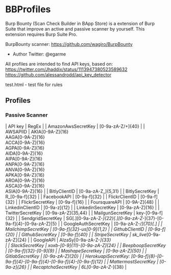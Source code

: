 # BBProfiles
Burp Bounty (Scan Check Builder in BApp Store) is a extension of Burp Suite that improve an active and passive scanner by yourself. This extension requires Burp Suite Pro.

BurpBounty scanner: https://github.com/wagiro/BurpBounty
* Author Twitter: @egarme

All profiles are intended to find API keys, based on:
https://twitter.com/Jhaddix/status/1113947380523589632
https://github.com/alessandrodd/api_key_detector

test.html - test file for rules

## Profiles
### Passive Scanner
| API key | RegEx |
| AmazonAwsSecretKey | [0-9a-zA-Z/+]{40} |
| AWSAPIID | AKIA[0-9A-Z]{16}<br>AAGA[0-9A-Z]{16}<br>ACCA[0-9A-Z]{16}<br>AGPA[0-9A-Z]{16}<br>AIDA[0-9A-Z]{16}<br>AIPA[0-9A-Z]{16}<br>ANPA[0-9A-Z]{16}<br>ANVA[0-9A-Z]{16}<br>APKA[0-9A-Z]{16}<br>AROA[0-9A-Z]{16}<br>ASCA[0-9A-Z]{16}<br>ASIA[0-9A-Z]{16} |
| BitlyClientID | [0-9a-zA-Z_]{5,31} |
| BitlySecretKey | R_[0-9a-f]{32} |
| FacebookAPI | [0-9a-f]{32} |
| FlickrClientID | [0-9a-f]{32} |
| FlickrSecretKey | [0-9a-f]{16} |
| FoursquareAPI | [0-9A-Z]{48} |
| LinkedinClientID | [0-9a-z]{12} |
| LinkedinSecretKey | [0-9a-zA-Z]{16} | 
| TwitterSecretKey | [0-9a-zA-Z]{35,44} |
| MailgunSecretKey | key-[0-9a-f]{32} |
| SendgridSecretKey | SG[.][0-9a-zA-Z-_]{22}[.][0-9a-zA-Z-_]{37}-[0-9a-f]{4}-[0-9a-zA-Z]{5} |
| GoogleAuthSecretKey | [0-9a-zA-Z-_/]{70}[.] |
| MailchimpSecretKey | [0-9a-f]{32}-us[0-9]{1,2} |
| GithubClientID | [0-9a-f]{20} |
| GithubSecretKey | [0-9a-f]{40} |
| StripeSecretKey | sk_live_[0-9a-zA-Z]{24} |
| GoogleAPI | AIzaSy[0-9a-zA-Z-_]{33}<br> |
| SlackSecretKey | xoxb-[0-9]{11}-[0-9a-zA-Z]{24} |
| BeepboopSecretKey | [0-9a-f]{32}-[0-9]{9} |
| MashapeSecretkey | [0-9a-zA-Z]{50} |
| GitlabSecretKey | [0-9a-zA-Z]{20} |
| HerokuapiSecretKey: [0-9a-f]{8}-[0-9a-f]{4}-[0-9a-f]{4}-[0-9a-f]{4}-[0-9a-f]{12} |
| MattermostSecretKey | [0-9a-z]{26} |
| RecaptchaSecretKey | 6L[0-9a-zA-Z-_]{38} |


